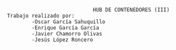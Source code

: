 									HUB DE CONTENEDORES (III)
        Trabajo realizado por:
                -Oscar García Sahuquillo
                -Enrique García García
                -Javier Chamorro Olivas
                -Jesús López Roncero
